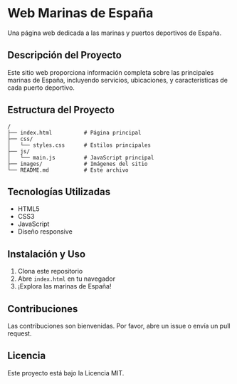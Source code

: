 # Web Marinas de España

Una página web dedicada a las marinas y puertos deportivos de España.

## Descripción del Proyecto

Este sitio web proporciona información completa sobre las principales marinas de España, incluyendo servicios, ubicaciones, y características de cada puerto deportivo.

## Estructura del Proyecto

```
/
├── index.html          # Página principal
├── css/
│   └── styles.css      # Estilos principales
├── js/
│   └── main.js         # JavaScript principal
├── images/             # Imágenes del sitio
└── README.md           # Este archivo
```

## Tecnologías Utilizadas

- HTML5
- CSS3
- JavaScript
- Diseño responsive

## Instalación y Uso

1. Clona este repositorio
2. Abre `index.html` en tu navegador
3. ¡Explora las marinas de España!

## Contribuciones

Las contribuciones son bienvenidas. Por favor, abre un issue o envía un pull request.

## Licencia

Este proyecto está bajo la Licencia MIT.

